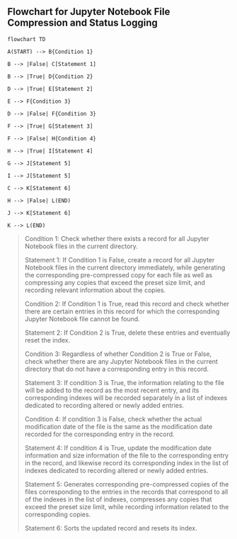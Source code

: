 #

## Flowchart for Jupyter Notebook File Compression and Status Logging

```mermaid
flowchart TD

A(START) --> B{Condition 1}

B --> |False| C[Statement 1]

B --> |True| D{Condition 2}

D --> |True| E[Statement 2]

E --> F{Condition 3}

D --> |False| F{Condition 3}

F --> |True| G[Statement 3]

F --> |False| H{Condition 4}

H --> |True| I[Statement 4]

G --> J[Statement 5]

I --> J[Statement 5]

C --> K[Statement 6]

H --> |False| L(END)

J --> K[Statement 6]

K --> L(END)
```


> Condition 1: Check whether there exists a record for all Jupyter Notebook files in the current directory.
>
> Statement 1: If Condition 1 is False, create a record for all Jupyter Notebook files in the current directory immediately, while generating the corresponding pre-compressed copy for each file as well as compressing any copies that exceed the preset size limit, and recording relevant information about the copies.
>
> Condition 2: If Condition 1 is True, read this record and check whether there are certain entries in this record for which the corresponding Jupyter Notebook file cannot be found.
>
> Statement 2: If Condition 2 is True, delete these entries and eventually reset the index.
>
> Condition 3: Regardless of whether Condition 2 is True or False, check whether there are any Jupyter Notebook files in the current directory that do not have a corresponding entry in this record.
>
> Statement 3: If condition 3 is True, the information relating to the file will be added to the record as the most recent entry, and its corresponding indexes will be recorded separately in a list of indexes dedicated to recording altered or newly added entries.
>
> Condition 4: If condition 3 is False, check whether the actual modification date of the file is the same as the modification date recorded for the corresponding entry in the record.
>
> Statement 4: If condition 4 is True, update the modification date information and size information of the file to the corresponding entry in the record, and likewise record its corresponding index in the list of indexes dedicated to recording altered or newly added entries.
>
> Statement 5: Generates corresponding pre-compressed copies of the files corresponding to the entries in the records that correspond to all of the indexes in the list of indexes, compresses any copies that exceed the preset size limit, while recording information related to the corresponding copies.
>
> Statement 6: Sorts the updated record and resets its index.
